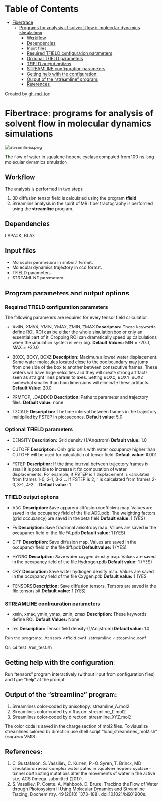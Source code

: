 
Table of Contents
=================

   * [Fibertrace](#fibertrace)
      * [Programs for analysis of solvent flow in molecular dynamics simulations](#programs-for-analysis-of-solvent-flow-in-molecular-dynamics-simulations)
         * [Workflow](#workflow)
         * [Dependencies](#dependencies)
         * [Input files](#input-files)
         * [Required TFIELD configuration parameters](#required-tfield-configuration-parameters)
         * [Optional TFIELD parameters](#optional-tfield-parameters)
         * [TFIELD output options](#tfield-output-options)
         * [STREAMLINE configuration parameters](#streamline-configuration-parameters)
         * [Getting help with the configuration:](#getting-help-with-the-configuration)
         * [Output of the “streamline” program:](#output-of-the-streamline-program)
         * [References:](#references)

Created by [gh-md-toc](https://github.com/ekalinin/github-markdown-toc)
# Fibertrace: programs for analysis of solvent flow in molecular dynamics simulations
![streamlines.png](https://bitbucket.org/repo/qExpaGG/images/3181802118-streamlines.png)

The flow of water in squalene-hopene cyclase computed from 100 ns long molecular dynamics simulation

## Workflow

The analysis is performed in two steps:

1.  3D diffusion tensor field is calculated using the program **tfield**
2.  Streamline analysis in the spirit of MRI fiber tractography is performed using the **streamline** program.

## Dependencies

LAPACK, BLAS

## Input files

-   Molecular parameters in amber7 format.
-   Molecular dynamics trajectory in dcd format.
-   TFIELD parameters.
-   STREAMLINE parameters.

## Program parameters and output options
### Required TFIELD configuration parameters
The following parameters are required for every tensor field calculation:

-   XMIN, XMAX, YMIN, YMAX, ZMIN, ZMAX
    **Description:** These keywords define ROI. ROI can be either the whole simulation box or only an essential part of it. Cropping ROI can dramatically speed up calculations when the simulation system is very big.
    **Default Values:** MIN = -20.0, MAX = +20.0

-   BOXX, BOXY, BOXZ
    **Description:** Maximum allowed water displacement. Some water molecules located close to the box boundary may jump from one side of the box to another between consecutive frames. These waters will have huge velocities and they will create strong artifacts seen as straight lines parallel to axes. Setting BOXX, BOXY, BOXZ somewhat smaller than box dimensions will eliminate these artifacts.
    **Default Value:** 20.0

-   PRMTOP, LOADDCD
    **Description:** Paths to parameter and trajectory files.
    **Default value:** none

-   TSCALE
    **Description:** The time interval between frames in the trajectory multiplied by FSTEP in picoseconds.
    **Default value:** 5.0


### Optional TFIELD parameters

-   DENSITY
    **Description:** Grid density (1/Angstrom)
    **Default value:** 1.0

-   CUTOFF
    **Description:** Only grid cells with water occupancy higher than CUTOFF will be used for calculation of tensor field.
    **Default value:** 0.001

-   FSTEP
    **Description:** If the time interval between trajectory frames is small it is possible to increase it for computation of water displacements. For example, if FSTEP is 1 displacement is calculated from frames 1-0, 2-1, 3-2 … If FSTEP is 2, it is calculated from frames 2-0, 3-1, 4-2 …
    **Default value:** 1

### TFIELD output options

-   ADC
    **Description:** Save apparent diffusion coefficient map. Values are saved in the occupancy field of the file ADC.pdb. The weighting factors (grid occupancy) are saved in the beta field
    **Default value:** 1 (YES)

-   FA
    **Description:** Save fractional anisotropy map. Values are saved in the occupancy field of the file FA.pdb
    **Default value:** 1 (YES)

-   DIFF
    **Description:** Save diffusion map. Values are saved in the occupancy field of the file diff.pdb
    **Default value:** 1 (YES)

-   HYDRO
    **Description:** Save water oxygen density map. Values are saved in the occupancy field of the file Hydrogen.pdb
    **Default value:** 1 (YES)

-   OXY
    **Description:** Save water hydrogen density map. Values are saved in the occupancy field of the file Oxygen.pdb
    **Default value:** 1 (YES)

-   TENSORS
    **Description:** Save diffusion tensors. Tensors are saved in the file tensors.sit
    **Default value:** 1 (YES)

### STREAMLINE configuration parameters
-   xmin, xmax, ymin, ymax, zmin, zmax
    **Description:** These keywords define ROI.
    **Default Values:** None

-   res
    **Description:** Tensor field density (1/Angstrom)
    **Default value:** 1.0

Run the programs:
./tensors < tfield.conf
./streamline < steamline.conf

Or:
cd test
./run_test.sh

## Getting help with the configuration:

Run “tensors” program interactively (without input from configuration files) and type “help” at the prompt.

## Output of the “streamline” program:

1.  Streamlines color-coded by anisotropy: streamline_A.mol2
2.  Streamlines color-coded by diffusion: streamline_D.mol2
3.  Streamlines color-coded by direction: streamline_XYZ.mol2

The color code is saved in the charge section of mol2 files. To visualize streamlines colored by direction use shell script “load\_streamlines\_mol2.sh” (requires VMD).

## References:

1.  C. Gustafsson, S. Vassiliev, C. Kurten, P.-O. Syren, T. Brinck, MD simulations reveal complex water paths in squalene hopene cyclase - tunnel obstructing mutations alter the movements of water in the active site, ACS Omega. submitted (2017).
2.  S. Vassiliev, P. Comte, A. Mahboob, D. Bruce, Tracking the Flow of Water through Photosystem II Using Molecular Dynamics and Streamline Tracing, Biochemistry. 49 (2010) 1873–1881. doi:10.1021/bi901900s.

